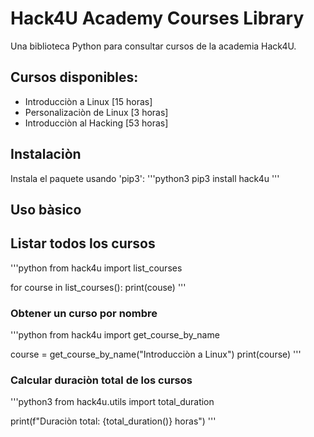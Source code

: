 # Hack4U Academy Courses Library
Una biblioteca Python para consultar cursos de la academia Hack4U.

## Cursos disponibles:
- Introducciòn a Linux [15 horas]
- Personalizaciòn de Linux [3 horas]
- Introducciòn al Hacking [53 horas]

## Instalaciòn
Instala el paquete usando 'pip3':
'''python3
pip3 install hack4u
'''
## Uso bàsico 

## Listar todos los cursos
'''python
from hack4u import list_courses

for course in list_courses():
    print(couse)
'''

### Obtener un curso por nombre
'''python
from hack4u import get_course_by_name

course = get_course_by_name("Introducciòn a Linux")
print(course)
'''

### Calcular duraciòn total de los cursos
'''python3
from hack4u.utils import total_duration

print(f"Duraciòn total: {total_duration()} horas")
'''











